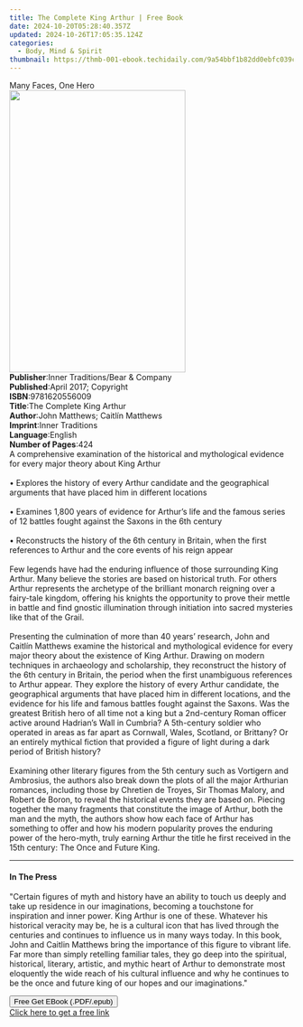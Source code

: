 ```yaml
---
title: The Complete King Arthur | Free Book
date: 2024-10-20T05:28:40.357Z
updated: 2024-10-26T17:05:35.124Z
categories:
  - Body, Mind & Spirit
thumbnail: https://thmb-001-ebook.techidaily.com/9a54bbf1b82dd0ebfc039c30a504582fe9873c796eb380be6bd86e19b0fa6bd6.jpg
---
```

<main id="book-container">
  <div class="flex flex-col">
    <div class="book-brief flex-1 py-6 px-4 sm:p-6 md:py-10 md:px-8">
      <!-- brief-->
      <div class="book-brief-main">Many Faces, One Hero</div>
    </div>
    <div
      class="book-meta-info flex-1 grid gap-4 col-start-1 col-end-3 row-start-1 sm:mb-6 sm:grid-cols-4 lg:gap-6 lg:col-start-2 lg:row-end-6 lg:row-span-6 lg:mb-0"
    >
      <div
        class="book-meta-info-left place-content-center mt-4 p-4 text-sm leading-6 col-start-2 col-span-2 dark:text-slate-400"
      >
        <img
          class="w-full h-500 object-cover rounded-lg sm:h-255 sm:col-span-2 lg:col-span-full"
          src="https://img-001-ebook.techidaily.com/7a60b4644a141cc8f9bff5cea4c3d5571e8ce9ca4b6c9241c3f7b8e332eb5b19.jpg"
          alt=""
          width="312"
          height="500"
        />
      </div>
      <div
        class="book-meta-info-right mt-2 col-start-1 row-start-2 col-span-3 self-center"
      >
        <!-- meta data  -->
        <div class="flex flex-col px-4 md:px-8">
          <div class="flex-1">
            <strong>Publisher</strong>:<span class="px-2"
              >Inner Traditions/Bear &amp; Company</span
            >
          </div>
          <div class="flex-1">
            <strong>Published</strong>:<span class="px-2"
              >April 2017; Copyright</span
            >
          </div>
          <div class="flex-1">
            <strong>ISBN</strong>:<span class="px-2">9781620556009</span>
          </div>
          <div class="flex-1">
            <strong>Title</strong>:<span class="px-2"
              >The Complete King Arthur</span
            >
          </div>
          <div class="flex-1">
            <strong>Author</strong>:<span class="px-2"
              >John Matthews; Caitlín Matthews</span
            >
          </div>
          <div class="flex-1">
            <strong>Imprint</strong>:<span class="px-2">Inner Traditions</span>
          </div>
          <div class="flex-1">
            <strong>Language</strong>:<span class="px-2">English</span>
          </div>
          <div class="flex-1">
            <strong>Number of Pages</strong>:<span class="px-2">424</span>
          </div>
        </div>
      </div>
    </div>
    <div class="book-description flex-1 py-6 px-4 sm:p-6 md:py-10 md:px-8">
      <div class="book-description-main">
        <div accordion-content="" id="description">
          A comprehensive examination of the historical and mythological
          evidence for every major theory about King Arthur<br /><br />•
          Explores the history of every Arthur candidate and the geographical
          arguments that have placed him in different locations<br /><br />•
          Examines 1,800 years of evidence for Arthur’s life and the famous
          series of 12 battles fought against the Saxons in the 6th century<br /><br />•
          Reconstructs the history of the 6th century in Britain, when the first
          references to Arthur and the core events of his reign appear<br /><br />Few
          legends have had the enduring influence of those surrounding King
          Arthur. Many believe the stories are based on historical truth. For
          others Arthur represents the archetype of the brilliant monarch
          reigning over a fairy-tale kingdom, offering his knights the
          opportunity to prove their mettle in battle and find gnostic
          illumination through initiation into sacred mysteries like that of the
          Grail.<br /><br />Presenting the culmination of more than 40 years’
          research, John and Caitlín Matthews examine the historical and
          mythological evidence for every major theory about the existence of
          King Arthur. Drawing on modern techniques in archaeology and
          scholarship, they reconstruct the history of the 6th century in
          Britain, the period when the first unambiguous references to Arthur
          appear. They explore the history of every Arthur candidate, the
          geographical arguments that have placed him in different locations,
          and the evidence for his life and famous battles fought against the
          Saxons. Was the greatest British hero of all time not a king but a
          2nd-century Roman officer active around Hadrian’s Wall in Cumbria? A
          5th-century soldier who operated in areas as far apart as Cornwall,
          Wales, Scotland, or Brittany? Or an entirely mythical fiction that
          provided a figure of light during a dark period of British history?<br /><br />Examining
          other literary figures from the 5th century such as Vortigern and
          Ambrosius, the authors also break down the plots of all the major
          Arthurian romances, including those by Chretien de Troyes, Sir Thomas
          Malory, and Robert de Boron, to reveal the historical events they are
          based on. Piecing together the many fragments that constitute the
          image of Arthur, both the man and the myth, the authors show how each
          face of Arthur has something to offer and how his modern popularity
          proves the enduring power of the hero-myth, truly earning Arthur the
          title he first received in the 15th century: The Once and Future King.
        </div>
        <div class="accordion-fader"></div>
      </div>
    </div>
    <div class="book-excerpts flex-1 py-6 px-4 sm:p-6 md:py-10 md:px-8">
      <!-- excerpts-->
      <div class="book-excerpts-main">
        <hr />
        <h4 class="placeholder placeholder-heading">
          <span>In The Press</span>
        </h4>
        <p>
          "Certain figures of myth and history have an ability to touch us
          deeply and take up residence in our imaginations, becoming a
          touchstone for inspiration and inner power. King Arthur is one of
          these. Whatever his historical veracity may be, he is a cultural icon
          that has lived through the centuries and continues to influence us in
          many ways today. In this book, John and Caitlin Matthews bring the
          importance of this figure to vibrant life. Far more than simply
          retelling familiar tales, they go deep into the spiritual, historical,
          literary, artistic, and mythic heart of Arthur to demonstrate most
          eloquently the wide reach of his cultural influence and why he
          continues to be the once and future king of our hopes and our
          imaginations."
        </p>
      </div>
    </div>
    <div
      class="book-about-author flex-1 py-6 px-4 sm:p-6 md:py-10 md:px-8"
    ></div>
    <div class="book-free-get flex-1 py-6 px-4 sm:p-6 md:py-10 md:px-8">
      <button
        id="btn-free-get"
        class="bg-blue-500 hover:bg-blue-700 text-white font-bold py-2 px-4 rounded"
      >
        Free Get EBook (.PDF/.epub)
      </button>
      <div id="countdown-display" class="px-2 text-lg mt-2"></div>
      <a
        id="free-link"
        class="hidden bg-blue-500 hover:bg-blue-700 text-white font-bold py-2 px-4 rounded"
        href="https://www.ebooks.com/en-us/book/95782198/the-complete-king-arthur/john-matthews/"
        target="_blank"
        >Click here to get a free link</a
      >
    </div>
    <script>
      let countdownTime = 0;
      let countdownInterval = null;
      document
        .getElementById('btn-free-get')
        .addEventListener('click', startCountdown);
      function startCountdown() {
        countdownTime = new Date().getTime() + 60000 * 3;
        countdownInterval = setInterval(updateCountdown, 1000);
        document.getElementById('btn-free-get').disabled = true;
        document
          .getElementById('btn-free-get')
          .classList.add('bg-gray-500', 'cursor-not-allowed');
      }
      function updateCountdown() {
        let currentTime = new Date().getTime();
        let timeLeft = countdownTime - currentTime;
        let secondsLeft = Math.floor(timeLeft / 1000);
        document.getElementById('countdown-display').innerHTML =
          `Remaining time: ${secondsLeft} seconds.`;
        if (secondsLeft <= 0) {
          clearInterval(countdownInterval);
          document.getElementById('btn-free-get').classList.add('hidden');
          document.getElementById('free-link').classList.remove('hidden');
          document.getElementById('countdown-display').innerHTML = '';
        }
      }
    </script>
  </div>
</main>

<ins class="adsbygoogle"
      style="display:block"
      data-ad-client="ca-pub-7571918770474297"
      data-ad-slot="8358498916"
      data-ad-format="auto"
      data-full-width-responsive="true"></ins>
    